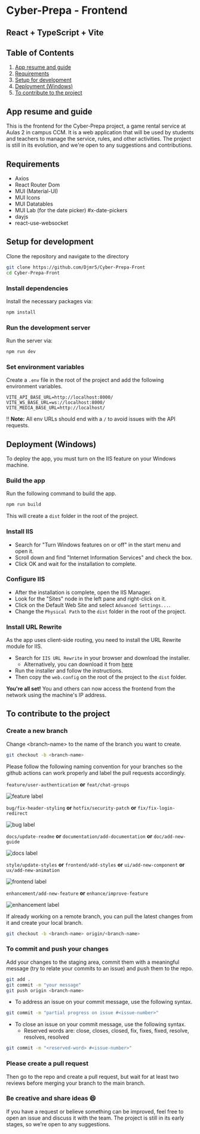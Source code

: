 # Cyber-Prepa - Frontend

## React + TypeScript + Vite

## Table of Contents

1. [App resume and guide](#app-resume-and-guide)
2. [Requirements](#requirements)
3. [Setup for development](#setup-for-development)
4. [Deployment (Windows)](#deployment-windows)
5. [To contribute to the project](#to-contribute-to-the-project)

## App resume and guide

This is the frontend for the Cyber-Prepa project, a game rental service at Aulas 2 in campus CCM. It is a web application that will be used by students and teachers to manage the service, rules, and other activities. The project is still in its evolution, and we're open to any suggestions and contributions.

## Requirements

- Axios
- React Router Dom
- MUI (Material-UI)
- MUI Icons
- MUI Datatables
- MUI Lab (for the date picker) #x-date-pickers
- dayjs
- react-use-websocket

## Setup for development

Clone the repository and navigate to the directory

```bash
git clone https://github.com/Djmr5/Cyber-Prepa-Front
cd Cyber-Prepa-Front
```

### Install dependencies

Install the necessary packages via:

```bash
npm install
```

### Run the development server

Run the server via:

```bash
npm run dev
```

### Set environment variables

Create a `.env` file in the root of the project and add the following environment variables.

```env
VITE_API_BASE_URL=http://localhost:8000/
VITE_WS_BASE_URL=ws://localhost:8000/
VITE_MEDIA_BASE_URL=http://localhost/
```

:bangbang: **Note:** All env URLs should end with a `/` to avoid issues with the API requests.

## Deployment (Windows)

To deploy the app, you must turn on the IIS feature on your Windows machine.

### Build the app

Run the following command to build the app.

```bash
npm run build
```

This will create a `dist` folder in the root of the project.

### Install IIS

- Search for "Turn Windows features on or off" in the start menu and open it.
- Scroll down and find "Internet Information Services" and check the box.
- Click OK and wait for the installation to complete.

### Configure IIS

- After the installation is complete, open the IIS Manager.
- Look for the "Sites" node in the left pane and right-click on it.
- Click on the Default Web Site and select `Advanced Settings...`.
- Change the `Physical Path` to the `dist` folder in the root of the project.

### Install URL Rewrite

As the app uses client-side routing, you need to install the URL Rewrite module for IIS.

- Search for `IIS URL Rewrite` in your browser and download the installer.
  - Alternatively, you can download it from [here](https://www.iis.net/downloads/microsoft/url-rewrite)
- Run the installer and follow the instructions.
- Then copy the `web.config` on the root of the project to the `dist` folder.

**You're all set!** You and others can now access the frontend from the network using the machine's IP address.

## To contribute to the project

### Create a new branch

Change \<branch-name> to the name of the branch you want to create.

```bash
git checkout -b <branch-name>
```

Please follow the following naming convention for your branches so the github actions can work properly and label the pull requests accordingly.

`feature/user-authentication` **or**
`feat/chat-groups`

![feature label](https://img.shields.io/badge/feature-4FB916?style=for-the-badge)

`bug/fix-header-styling` **or**
`hotfix/security-patch` **or**
`fix/fix-login-redirect`

![bug label](https://img.shields.io/badge/bug-FF0000?style=for-the-badge)

`docs/update-readme` **or** `documentation/add-documentation` **or** `doc/add-new-guide`

![docs label](https://img.shields.io/badge/docs-0075CA?style=for-the-badge)

`style/update-styles` **or** `frontend/add-styles` **or** `ui/add-new-component` **or** `ux/add-new-animation`

![frontend label](https://img.shields.io/badge/frontend-D93F0B?style=for-the-badge)

`enhancement/add-new-feature` **or** `enhance/improve-feature`

![enhancement label](https://img.shields.io/badge/enhancement-A2EEEF?style=for-the-badge)

If already working on a remote branch, you can pull the latest changes from it and create your local branch.

```bash
git checkout -b <branch-name> origin/<branch-name>
```

### To commit and push your changes

Add your changes to the staging area, commit them with a meaningful message (try to relate your commits to an issue) and push them to the repo.

```bash
git add .
git commit -m "your message"
git push origin <branch-name>
```

- To address an issue on your commit message, use the following syntax.

```bash
git commit -m "partial progress on issue #<issue-number>"
```

- To close an issue on your commit message, use the following syntax.
  - Reserved words are: close, closes, closed, fix, fixes, fixed, resolve, resolves, resolved

```bash
git commit -m "<reserved-word> #<issue-number>"
```

### Please create a pull request

Then go to the repo and create a pull request, but wait for at least two reviews before merging your branch to the main branch.

### Be creative and share ideas :smile:

If you have a request or believe something can be improved, feel free to open an issue and discuss it with the team. The project is still in its early stages, so we're open to any suggestions.
